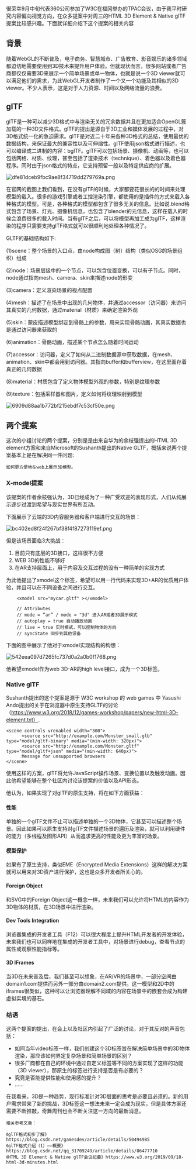 很荣幸9月中旬代表360公司参加了W3C在福冈举办的TPAC会议，由于我平时研究内容偏向视觉方向，在众多提案中对周三的HTML 3D Element & Native glTF提案比较感兴趣。下面就详细介绍下这个提案的相关内容

## 背景

随着WebGL的不断普及，电子商务、智慧城市、广告教育、影音娱乐的诸多领域都迫切地需要使用到3D技术来提升用户体验。但就现状而言，很多网站或者广告商都仅仅需要3D来展示一个简单场景或单一物体，也就是说一个3D viewer就可以满足他们的需求，为此WebGL开发者制作了一个又一个功能及其相似的3D viewer。不少人表示，这是对于人力资源、时间以及网络流量的浪费。

## glTF

glTF是一种可以减少3D格式中与渲染无关的冗余数据并且在更加适合OpenGL簇加载的一种3D文件格式。glTF的提出是源自于3D工业和媒体发展的过程中，对3D格式统一化的急迫需求。glTF是对近二十年来各种3D格式的总结，使用最优的数据结构，来保证最大的兼容性以及可伸缩性。glTF使用json格式进行描述，也可以编译成二进制的内容：bglTF。glTF可以包括场景、摄像机、动画等，也可以包括网格、材质、纹理，甚至包括了渲染技术（technique）、着色器以及着色器程序。同时由于json格式的特点，它支持预留一般以及特定供应商的扩展。

![dfe81dceb9fbc9ae8f34719dd279769a.png](evernotecid://0A50264A-821C-4E5E-9BD3-FB0B69201A18/wwwevernotecom/191752691/ENResource/p31)

在官网的截图上我们看到，在没有glTF的时候，大家都要花很长的的时间来处理模型的载入。很多的游戏引擎或者工控渲染引擎，都使用的是插件的方式来载入各种格式的模型。可是，各种格式的模型都包含了很多无关的信息。比如说.blend格式包含了场景、灯光、摄像机信息，也包含了blender的元信息，这样在载入的时候会浪费很多的载入时间。当有glTF之后，可以将模型再加工成为glTF，这样渲染的程序只需要支持glTF格式就可以很顺利地处理各种情况了。

GLTF的基础结构如下:

(1)scene：整个场景的入口点，由node构成图（树）结构（类似OSG的场景组织）组成

(2)node：场景层级中的一个节点，可以包含位置变换，可以有子节点。同时，node通过指向mesh、camera、skin来描述node的形变

(3)camera：定义渲染场景的视点配置

(4)mesh：描述了在场景中出现的几何物体，并通过accessor（访问器）来访问其真实的几何数据，通过material（材质）来确定渲染外观

(5)skin：蒙皮描述模型绑定到骨骼上的参数，用来实现骨骼动画，其真实数据也是通过访问器来获取的

(6)animation：骨骼动画，描述某个节点怎么随着时间运动

(7)accessor：访问器，定义了如何从二进制数据源中获取数据，在mesh、animation、skin中都会用到访问器。其指向buffer和bufferview，在这里面存着真正的几何数据

(8)material：材质包含了定义物体模型外观的参数，特别是纹理参数

(9)texture：包括采样器和图片，定义如何将纹理映射到模型

![6909d88aa1b772bf215ebdf7c53cf50e.png](evernotecid://0A50264A-821C-4E5E-9BD3-FB0B69201A18/wwwevernotecom/191752691/ENResource/p32)



## 两个提案

这次的小组讨论的两个提案，分别是是由来自华为的余枝强提出的HTML 3D element方案和来自Microsoft的Sushanth提出的Native GLTF，概括来说两个提案基本上是在解决同一件问题:

    如何更方便地在web上展示3D模型。
    

### X-model提案

该提案的作者余枝强认为，3D已经成为了一种广受欢迎的表现形式，人们从纯展示逐步过渡到希望与现实世界有所互动。

下面展示了云端的3D内容服务器和客户端进行交互的场景：

![bc402ed8f24f267bf38f4f87273119ef.png](evernotecid://0A50264A-821C-4E5E-9BD3-FB0B69201A18/wwwevernotecom/191752691/ENResource/p30)

但是该场景面临3大挑战：

1. 目前只有底层的3D接口，这样很不方便
2. WEB 3D的性能不够好
3. 在AR支持层面上，用于内容及交互过程的没有一种简单的实现方式

为此他提出了xmodel这个标签，希望可以用一行代码来实现3D+AR的优质用户体验，并且可以在不同设备之间进行交互。

```
    <xmodel src="mycar.gltf" ></xmodel>
    
    // Attributes
    // mode = “ar” / mode = "3d" 进入AR或者3D展示模式
    // autoplay = true 自动播放动画
    // live = true 实时模式，可以控制物体的方向
    // syncState 同步到其他设备
```

下面的图中展示了他对于xmodel实现结构的构想：

![542eea097d7265fc737d0a2a0b0f1768.png](evernotecid://0A50264A-821C-4E5E-9BD3-FB0B69201A18/wwwevernotecom/191752691/ENResource/p33)

他希望xmodel作为web 3D-AR的high level接口，成为一个3D标签。



### Native glTF

Sushanth提出的这个提案是源于 W3C workshop 的 web games 中 Yasushi Ando提出的关于在浏览器中原生支持GLTF的讨论（https://www.w3.org/2018/12/games-workshop/papers/new-html-3D-element.txt）.

```
<scene controls vrenabled width="300">
      <source src="http://example.com/Monster_small.glb" type="model/gltf-binary" media="(min-width: 320px)">
      <source src="http://example.com/Monster.gltf" type="model/gltf+json" media="(min-width: 640px)">
      Message for unsupported browsers
</scene>
```

使用这样的方案，glTF将允许JavaScript操作场景、变换位置以及触发动画。因此他希望能够在整个社区内讨论该提案的价值以及API形态。

他认为，如果实现了对glTF的原生支持，将在如下方面获益：

#### 性能
单独的一个glTF文件不止可以描述单独的一个3D物体，它甚至可以描述整个场景。因此如果可以原生支持对glTF文件描述场景的遍历及渲染，就可以利用硬件的能力（多线程及图形API）从而追求更高的性能及更为丰富的场景。

#### 模型保护
如果有了原生支持，类似EME（Encrypted Media Extensions）这样的解决方案就可以用来对3D资产进行保护，这也是众多开发者所关心的。

#### Foreign Object
和SVG中的Foreign Object这一概念一样，未来我们可以允许将HTML的内容作为3D物体的材质，在3D场景中进行渲染。

#### Dev Tools Integration
浏览器集成的开发者工具（F12）可以很大程度上提升HTML开发者的开发体验，未来我们也可以同样地在集成的开发者工具中，对场景进行debug，查看节点的属性或观察性能指标等。

#### 3D IFrames
当3D在未来普及后，我们甚至可以想象，在AR/VR的场景中，一部分空间由domain1.com提供而另外一部分由domain2.com提供。这一模型和2D中的iframes很类似，这种可以让浏览器理解不同域的内容在场景中的嵌套会成为构建虚拟实境的基石。

### 结语

这两个提案的提出，在会上以及社区内引起了广泛的讨论，对于其反对的声音包括：
+ 如同当年video标签一样，我们创建这个3D标签旨在解决简单场景中的3D物体渲染，那应该如何界定复杂场景和简单场景的区别？
+ 很多厂商都在自己的环境中通过自定义标签等不同的方案实现了这样的功能（3D viewer），那原生的标签进行支持是否是有必要的？
+ 究竟是否能提供性能和使用感的提升？
+ ……

在我看来，3D是一种趋势，现行标准针对3D层面的思考是必要且必须的。新的用户需求带来了新的挑战，3D标签这一想法未来一定会成为现实，但是具体方案还需要不断推敲，奇舞周刊也会不断关注这一方向的最新消息。

    相关参考文章：

    《glTF格式初步了解》 https://blog.csdn.net/gamesdev/article/details/50494985
    《glTF格式介绍（1）——概要》 https://blog.csdn.net/qq_31709249/article/details/86477710
    《HTML 3D Element & Native glTF会议纪要》https://www.w3.org/2019/09/18-html-3d-minutes.html